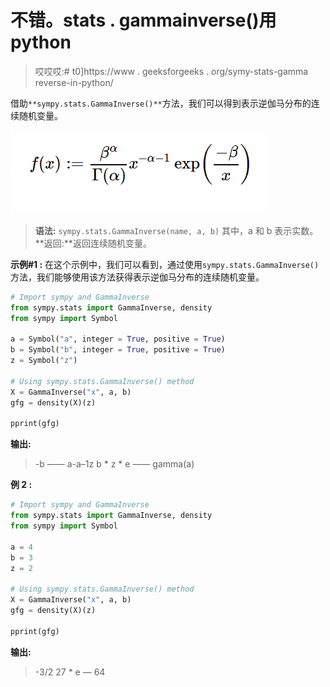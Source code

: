 # 不错。stats . gammainverse()用 python

> 哎哎哎:# t0]https://www . geeksforgeeks . org/symy-stats-gamma reverse-in-python/

借助`**sympy.stats.GammaInverse()**`方法，我们可以得到表示逆伽马分布的连续随机变量。

![](img/0265f756bec21da6ab6a3a14e4444a60.png)

> **语法:** `sympy.stats.GammaInverse(name, a, b)`
> 其中，a 和 b 表示实数。
> **返回:**返回连续随机变量。

**示例#1 :**
在这个示例中，我们可以看到，通过使用`sympy.stats.GammaInverse()`方法，我们能够使用该方法获得表示逆伽马分布的连续随机变量。

```py
# Import sympy and GammaInverse
from sympy.stats import GammaInverse, density
from sympy import Symbol

a = Symbol("a", integer = True, positive = True)
b = Symbol("b", integer = True, positive = True)
z = Symbol("z")

# Using sympy.stats.GammaInverse() method
X = GammaInverse("x", a, b)
gfg = density(X)(z)

pprint(gfg)
```

**输出:**

> -b
> ——
> a-a–1z
> b * z * e
> ——
> gamma(a)

**例 2 :**

```py
# Import sympy and GammaInverse
from sympy.stats import GammaInverse, density
from sympy import Symbol

a = 4
b = 3
z = 2

# Using sympy.stats.GammaInverse() method
X = GammaInverse("x", a, b)
gfg = density(X)(z)

pprint(gfg)
```

**输出:**

> -3/2
> 27 * e
> —
> 64